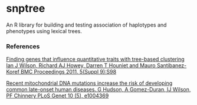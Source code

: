# snptree

An R library for building and testing association of haplotypes and phenotypes using lexical trees.

### References

[Finding genes that influence quantitative traits with tree-based clustering
Ian J Wilson, Richard AJ Howey, Darren T Houniet and Mauro Santibanez-Koref
BMC Proceedings 2011. 5(Suppl 9):S98](https://bmcproc.biomedcentral.com/articles/10.1186/1753-6561-5-S9-S98)


[Recent mitochondrial DNA mutations increase the risk of developing common late-onset human diseases.  G Hudson, A Gomez-Duran, IJ Wilson, PF Chinnery PLoS Genet 10 (5), e1004369](http://journals.plos.org/plosgenetics/article?id=10.1371/journal.pgen.1004369)

